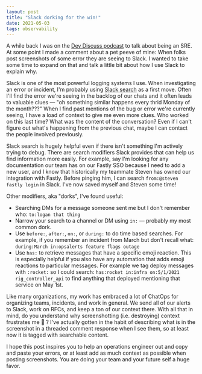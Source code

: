 ```yaml
---
layout: post
title: "Slack dorking for the win!"
date: 2021-05-03
tags: observability
---
```

<!-- markdownlint-disable MD033 -->
<!-- markdownlint-disable MD026 -->
<!-- markdownlint-disable MD002 -->

A while back I was on the [Dev Discuss podcast](https://devpods.herokuapp.com/podcasts/devdiscuss/episodes/28) to talk about being an SRE. At some point I made a comment about a pet peeve of mine: When folks post screenshots of some error they are seeing to Slack. I wanted to take some time to expand on that and talk a little bit about how I use Slack to explain why.

Slack is one of the most powerful logging systems I use. When investigating an error or incident, I'm probably using [Slack search](https://slack.com/help/articles/202528808-Search-in-Slack) as a first move. Often I'll find the error we're seeing in the backlog of our chats and it often leads to valuable clues — "oh something similar happens every thrid Monday of the month???" When I find past mentions of the bug or error we're currently seeing, I have a load of context to give me even more clues. Who worked on this last time? What was the content of the conversation? Even if I can't figure out what's happening from the previous chat, maybe I can contact the people involved previously.

Slack search is hugely helpful even if there isn't something I'm actively trying to debug. There are search modifiers Slack provides that can help us find information more easily. For example, say I'm looking for any documentation our team has on our Fastly SSO because I need to add a new user, and I know that historically my teammate Steven has owned our integration with Fastly. Before pinging him, I can search `from:@steven fastly login` in Slack. I've now saved myself and Steven some time!

Other modifiers, aka "dorks", I've found useful:

* Searching DMs for a message someone sent me but I don't remember who: `to:logan that thing`
* Narrow your search to a channel or DM using `in:` — probably my most common dork.
* Use `before:`, `after:`, `on:`, or `during:` to do time based searches. For example, if you remember an incident from March but don't recall what: `during:March in:opsalerts feature flags outage`
* Use `has:` to retrieve messages that have a specific emoji reaction. This is especially helpful if you also have any automation that adds emoji reactions to particular messages. For example we tag deploy messages with `:rocket:` so I could search: `has:rocket in:infra on:5/1/2021 rig_controller_api` to find anything that deployed mentioning that service on May 1st.

Like many organizations, my work has embraced a lot of ChatOps for organizing teams, incidents, and work in general. We send all of our alerts to Slack, work on RFCs, and keep a ton of our context there. With all that in mind, do you understand why screenshotting (i.e. destroying) context frustrates me 😬 ? I've actually gotten in the habit of describing what is in the screenshot in a threaded comment response when I see them, so at least now it is tagged with searchable content.

I hope this post inspires you to help an operations engineer out and copy and paste your errors, or at least add as much context as possible when posting screenshots. You are doing your team and your future self a huge favor.

